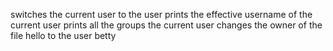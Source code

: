 switches the current user to the user
prints the effective username of the current user
prints all the groups the current user
changes the owner of the file hello to the user betty
